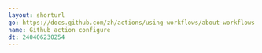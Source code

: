 ```yaml
---
layout: shorturl
go: https://docs.github.com/zh/actions/using-workflows/about-workflows
name: Github action configure
dt: 240406230254
---
```

